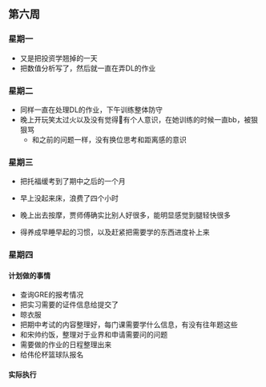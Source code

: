 ## 第六周

### 星期一

- 又是把投资学翘掉的一天
- 把数值分析写了，然后就一直在弄DL的作业

### 星期二

- 同样一直在处理DL的作业，下午训练整体防守
- 晚上开玩笑太过火以及没有觉得🐻有个人意识，在她训练的时候一直bb，被狠狠骂
  - 和之前的问题一样，没有换位思考和距离感的意识

### 星期三

- 把托福缓考到了期中之后的一个月
- 早上没起来床，浪费了四个小时

- 晚上出去按摩，贾师傅确实比别人好很多，能明显感觉到腿轻快很多
- 得养成早睡早起的习惯，以及赶紧把需要学的东西进度补上来

### 星期四

#### 计划做的事情

- 查询GRE的报考情况
- 把实习需要的证件信息给提交了
- 晾衣服
- 把期中考试的内容整理好，每门课需要学什么信息，有没有往年题这些
- 和宋帅约饭，整理对于业界和申请需要问的问题
- 需要做的作业的日程整理出来
- 给伟伦杯篮球队报名

#### 实际执行


